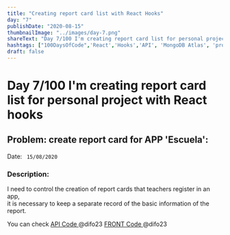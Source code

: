 ```yaml
---
title: "Creating report card list with React Hooks"
day: "7"
publishDate: "2020-08-15"
thumbnailImage: "../images/day-7.png"
shareText: "Day 7/100 I'm creating report card list for personal project with React hooks"
hashtags: ["100DaysOfCode",'React','Hooks','API', 'MongoDB Atlas', 'problem', 'Escuela_app']
draft: false
---
```


# Day 7/100 I'm creating report card list for personal project with React hooks

## Problem: create report card for APP 'Escuela':

Date: ` 15/08/2020`

### Description:
I need to control the creation of report cards that teachers register in an app,  
it is necessary to keep a separate record of the basic information of the report.  


You can check  <a href="https://github.com/difo23/cemasapi" target="_blank"> API Code </a> @difo23 <a href= 'https://github.com/difo23/cemasfront'> FRONT Code </a> @difo23
